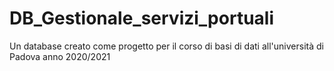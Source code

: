 # DB_Gestionale_servizi_portuali
Un database creato come progetto per il corso di basi di dati all'università di Padova anno 2020/2021
